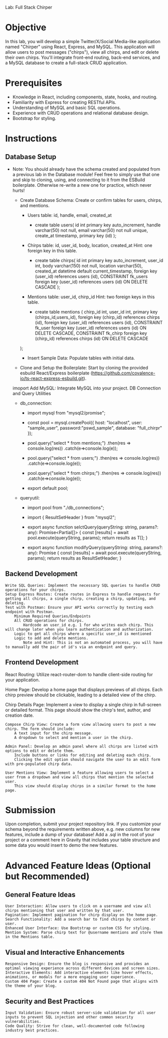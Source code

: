 
Lab: Full Stack Chirper
# Objective

In this lab, you will develop a simple Twitter/X/Social Media-like application named "Chirper" using React, Express, and MySQL. This application will allow users to post messages ("chirps"), view all chirps, and edit or delete their own chirps. You'll integrate front-end routing, back-end services, and a MySQL database to create a full-stack CRUD application.

# Prerequisites

- Knowledge in React, including components, state, hooks, and routing.
- Familiarity with Express for creating RESTful APIs.
- Understanding of MySQL and basic SQL operations.
- Experience with CRUD operations and relational database design.
- Bootstrap for styling.

# Instructions

## Database Setup

  - Note: You should already have the schema created and populated from a previous lab in the Database module! Feel free to simply use that one and skip to cloning, using, and connecting to it from the ESBuild boilerplate. Otherwise re-write a new one for practice, which never hurts!
    
    - Create Database Schema: Create or confirm tables for users, chirps, and mentions.
        - Users table: id, handle, email, created_at

            - create table users(
                id int primary key auto_increment,
                handle varchar(50) not null,
                email varchar(50) not null unique,
                create_at timestamp,
                primary key (id)
            );

        - Chirps table: id, user_id, body, location, created_at
            Hint: one foreign key in this table.
            
            - create table chirps(
                id int primary key auto_increment,
                user_id int,
                body varchar(150) not null,
                location varchar(50),
                created_at datetime default current_timestamp,
                foreign key (user_id) references users (id),
                CONSTRAINT fk_users foreign key (user_id) references users (id) ON DELETE CASCADE
            );

        - Mentions table: user_id, chirp_id
            Hint: two foreign keys in this table.

            - create table mentions (
            chirp_id int,
            user_id int,
            primary key (chirps_id,users_id),
            foreign key (chirp_id) references chirps (id),
            foreign key (user_id) references users (id),
            CONSTRAINT fk_user foreign key (user_id) references users (id) ON DELETE CASCADE,
            CONSTRAINT fk_chirp foreign key (chirp_id) references chirps  (id) ON DELETE CASCADE
            
        );

        - Insert Sample Data: Populate tables with initial data.
    
    - Clone and Setup the Boilerplate: Start by cloning the provided esbuild  React/Express boilerplate (https://github.com/covalence-io/ts-react-express-esbuild.git).
    
    imoport Add MySQL: Integrate MySQL into your project.
        DB Connection and Query Utilities

    * db_connection:
        - import mysql from "mysql2/promise";

        - const pool = mysql.createPool({
            host: "localhost",
            user: "sample_user",
            password:"pswd_sample",
            database: "full_chirpr"
            });

        - pool.query("select * from mentions;")
            .then(res => console.log(res))
            .catch(e=>console.log(e));

        - pool.query("select * from users;")
            .then(res => console.log(res))
            .catch(e=>console.log(e));

        - pool.query("select * from chirps;")
            .then(res => console.log(res))
            .catch(e=>console.log(e));

        - export default pool;
    
    *  queryutil:
       - import pool from "./db_connections";
      
       - import { ResultSetHeader } from "mysql2";
      
       - export async function selctQuery<T>(queryString: string, params?: any): Promise<Partial<T>[]> {
         const [results] = await pool.execute(queryString, params);
         return results as T[];
         }

       - export async function modifyQuery<T>(queryString: string, params?: any): Promise<ResultSetHeader> {
         const [results] = await pool.execute(queryString, params);
         return results as ResultSetHeader;
         }

## Backend Development

    Write SQL Queries: Implement the necessary SQL queries to handle CRUD operations for your chirps.
    Setup Express Routes: Create routes in Express to handle requests for getting all chirps, a single chirp, creating a chirp, updating, and deleting.
    Test with Postman: Ensure your API works correctly by testing each endpoint with Postman.
        Minimum Required Queries/Endpoints
        All CRUD operations for chirps.
            Hardcode an user_id e.g. 1 for who writes each chirp. This will change later when you learn authentication and authorization.
        Logic to get all chirps where a specific user_id is mentioned
        Logic to add and delete mentions.
            Note and Hint: This is not an automated process, you will have to manually add the pair of id's via an endpoint and query.

## Frontend Development

React Routing: Utilize react-router-dom to handle client-side routing for your application.
    
Home Page: Develop a home page that displays previews of all chirps. Each chirp preview should be clickable, leading to a detailed view of the chirp.
    
Chirp Details Page: Implement a view to display a single chirp in full-screen or detailed format. This page should show the chirp's text, author, and creation date.
    
    Compose Chirp View: Create a form view allowing users to post a new chirp. The form should include:
        A text input for the chirp message.
        A dropdown to select and mention a user in the chirp.
    
    Admin Panel: Develop an admin panel where all chirps are listed with options to edit or delete them.
        Include buttons or links for editing and deleting each chirp.
        Clicking the edit option should navigate the user to an edit form with pre-populated chirp data.
    
    User Mentions View: Implement a feature allowing users to select a user from a dropdown and view all chirps that mention the selected user.
        This view should display chirps in a similar format to the home page.

 
# Submission

Upon completion, submit your project repository link. If you customize your schema beyond the requirements written above, e.g. new columns for new features, include a dump of your database! Add a .sql in the root of your project or a comment here in Gravity that includes your table structure and some data you would insert to demo the new features.

 
# Advanced Feature Ideas (Optional but Recommended)
## General Feature Ideas

    User Interaction: Allow users to click on a username and view all chirps mentioning that user and written by that user.
    Pagination: Implement pagination for chirp display on the home page.
    Search Functionality: Add a search bar to find chirps by content or user.
    Enhanced User Interface: Use Bootstrap or custom CSS for styling.
    Mention System: Parse chirp text for @username mentions and store them in the Mentions table.

## Visual and Interactive Enhancements

    Responsive Design: Ensure the blog is responsive and provides an optimal viewing experience across different devices and screen sizes.
    Interactive Elements: Add interactive elements like hover effects, animations, or modals for a more engaging user experience.
    Custom 404 Page: Create a custom 404 Not Found page that aligns with the theme of your blog.

## Security and Best Practices

    Input Validation: Ensure robust server-side validation for all user inputs to prevent SQL injection and other common security vulnerabilities.
    Code Quality: Strive for clean, well-documented code following industry best practices.

